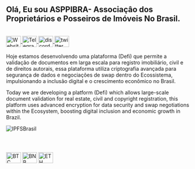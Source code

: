 ## Olá, Eu sou ASPPIBRA- Associaçâo dos Proprietários e Posseiros de Imóveis No Brasil. 
<div style="display: inline_block"><br>
<a class="text-light" href="https://asppibra.com.br/">
<img align="center" alt="Website" height="30" width="40" src="https://user-images.githubusercontent.com/80177249/188518750-a7d0a9e4-93e9-47c5-9ddc-56662399cd9a.svg">
</a>
<a class="text-light" href="https://t.me/MGWBR">
<img align="center" alt="Telegram" height="30" width="40" src="https://user-images.githubusercontent.com/80177249/188511853-a40bf29d-11dc-464c-8dc3-260c2f25b74a.svg">
</a> 
<a class="text-light" href="https://discord.gg/dHqkvBYd"> 
<img align="center" alt="discord" height="30" width="40" src="https://user-images.githubusercontent.com/80177249/188511253-cc40defa-1729-42a0-b86d-a5a52755dc83.svg">
</a>
<a class="text-light" href="https://twitter.com/ASPPIBRA_ORG">
<img align="center" alt="twitter" height="30" width="40" src="https://user-images.githubusercontent.com/80177249/188512090-bd3ff1cf-ac59-4bcd-ae56-8034594855f8.svg">
</a>
</div>
<div style="display: inline_block"><br> 
</div>
Hoje estamos desenvolvendo uma plataforma (Defi) que permite a validação de documentos em larga escala para registro imobiliário, civil e de direitos autorais, essa plataforma utiliza criptografia avançada para segurança de dados e negociações de swap dentro do Ecossistema, impulsionando a inclusão digital e o crescimento econômico no Brasil.

Today we are developing a platform (Defi) which allows large-scale document validation for real estate, civil and copyright registration, this platform uses advanced encryption for data security and swap negotiations within the Ecosystem, boosting digital inclusion and economic growth in Brazil.

![IPFSBrasil](https://user-images.githubusercontent.com/80177249/182133620-af61db1e-bab3-4325-99f4-d4da56f517ab.png)
<h1 ></h1>

<div style="display: inline_block"><br>
 <img align="center" alt="BTC" height="30" width="40" src="https://user-images.githubusercontent.com/80177249/180482937-475896ac-4853-470f-80da-dae18bcf7748.svg">
 <img align="center" alt="BNB" height="30" width="40" src="https://user-images.githubusercontent.com/80177249/180481724-2560053f-dcd3-4879-a63f-5801eb373e66.svg">
 <img align="center" alt="ETH" height="30" width="40" src="https://user-images.githubusercontent.com/80177249/180481896-cf45cdde-72f9-4986-8181-9ee64fae126d.svg">
 
</div>
   


